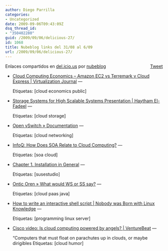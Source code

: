 ```yaml
---
author: Diego Parrilla
categories:
- Uncategorized
date: 2009-09-06T09:43:09Z
dsq_thread_id:
- "350402280"
guid: /2009/09/06/delicious-27/
id: 1068
title: Nubeblog links del 31/08 al 6/09
url: /2009/09/06/delicious-27/
---
```


<div style="float: right; margin-left: 10px;">
  <a href="https://twitter.com/share" class="twitter-share-button" data-via="nubeblog" data-count="vertical" data-url="/2009/09/06/delicious-27/">Tweet</a>
</div>

Enlaces compartidos en [del.icio.us](http://del.icio.us/) por  [nubeblog](http://delicious.com/nubeblog)

  * [Cloud Computing Economics &#8211; Amazon EC2 vs Terremark v Cloud Express | Virtualization Journal](http://virtualization.sys-con.com/node/1095538 "http://virtualization.sys-con.com/node/1095538") &#8212;
  
    Etiquetas: [cloud economics public]
  * [Storage Systems for High Scalable Systems Presentation | Haytham El-Fadeel](http://www.hfadeel.com/Blog/?p=151 "http://www.hfadeel.com/Blog/?p=151") &#8212;
  
    Etiquetas: [cloud storage]
  * [Open vSwitch » Documentation](http://openvswitch.org/?page_id=14 "http://openvswitch.org/?page_id=14") &#8212;
  
    Etiquetas: [cloud networking]
  * [InfoQ: How Does SOA Relate to Cloud Computing?](http://www.infoq.com/news/2009/09/SOACloud "http://www.infoq.com/news/2009/09/SOACloud") &#8212;
  
    Etiquetas: [soa cloud]
  * [Chapter 1. Installation in General](http://forgeftp.novell.com/yast/doc/SL11.1/tdg/inst_in_general_chap.html#control_partitioning "http://forgeftp.novell.com/yast/doc/SL11.1/tdg/inst_in_general_chap.html#control_partitioning") &#8212;
  
    Etiquetas: [susestudio]
  * [Ontic Oren » What would WS or SS say?](http://onticoren.com/2009/09/02/what-would-ws-or-ss-say/ "http://onticoren.com/2009/09/02/what-would-ws-or-ss-say/") &#8212;
  
    Etiquetas: [cloud paas java]
  * [How to write an interactive shell script | Nobody was Born with Linux Knowledge](http://aldeby.org/blog/index.php/how-to-write-an-interactive-shell-script.html "http://aldeby.org/blog/index.php/how-to-write-an-interactive-shell-script.html") &#8212;
  
    Etiquetas: [programming linux server]
  * [Cisco video: Is cloud computing powered by angels? | VentureBeat](http://venturebeat.com/2009/08/31/cisco-video-cloud-computing-is-powered-by-angels/ "http://venturebeat.com/2009/08/31/cisco-video-cloud-computing-is-powered-by-angels/") &#8212;
  
    “Computers that must float on parachutes up in clouds, or maybe dirigibles Etiquetas: [cloud humor]
